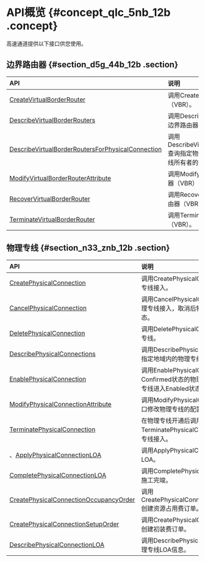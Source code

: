 # API概览 {#concept_qlc_5nb_12b .concept}

高速通道提供以下接口供您使用。

## 边界路由器 {#section_d5g_44b_12b .section}

|API|说明|
|:--|:-|
|[CreateVirtualBorderRouter](../../../../intl.zh-CN/API参考/边界路由器/CreateVirtualBorderRouter.md#)|调用CreateVirtualBorderRouter新建边界路由器（VBR）。|
|[DescribeVirtualBorderRouters](../../../../intl.zh-CN/API参考/边界路由器/DescribeVirtualBorderRouters.md#)|调用DescribeVirtualBorderRouters接口查询已创建的边界路由器（VBR）。|
|[DescribeVirtualBorderRoutersForPhysicalConnection](../../../../intl.zh-CN/API参考/边界路由器/DescribeVirtualBorderRoutersForPhysicalConnection.md#)|调用DescribeVirtualBorderRoutersForPhysicalConnection查询指定物理专线下的边界路由器（VBR），包括物理专线所有者的VBR和其他账号的VBR。|
|[ModifyVirtualBorderRouterAttribute](../../../../intl.zh-CN/API参考/边界路由器/ModifyVirtualBorderRouterAttribute.md#)|调用ModifyVirtualBorderRouterAttribute修改边界路由器（VBR）的配置。|
|[RecoverVirtualBorderRouter](../../../../intl.zh-CN/API参考/边界路由器/RecoverVirtualBorderRouter.md#)|调用RecoverVirtualBorderRouter恢复被终止的边界路由器（VBR）。|
|[TerminateVirtualBorderRouter](../../../../intl.zh-CN/API参考/边界路由器/TerminateVirtualBorderRouter.md#)|调用TerminateVirtualBorderRouter终止边界路由器（VBR）。|

## 物理专线 {#section_n33_znb_12b .section}

|API|说明|
|:--|:-|
|[CreatePhysicalConnection](../../../../intl.zh-CN/API参考/物理专线/CreatePhysicalConnection.md#)|调用CreatePhysicalConnection接口申请物理专线接入。|
|[CancelPhysicalConnection](../../../../intl.zh-CN/API参考/物理专线/CancelPhysicalConnection.md#)|调用CancelPhysicalConnection接口取消物理专线接入，取消后物理专线进入Canceled状态。|
|[DeletePhysicalConnection](../../../../intl.zh-CN/API参考/物理专线/DeletePhysicalConnection.md#)|调用DeletePhysicalConnection接口删除物理专线。|
|[DescribePhysicalConnections](../../../../intl.zh-CN/API参考/物理专线/DescribePhysicalConnections.md#)|调用DescribePhysicalConnections接口查询指定地域内的物理专线。|
|[EnablePhysicalConnection](../../../../intl.zh-CN/API参考/物理专线/EnablePhysicalConnection.md#)|调用EnablePhysicalConnection接口开通处于Confirmed状态的物理专线，开通完成后物理专线进入Enabled状态。|
|[ModifyPhysicalConnectionAttribute](../../../../intl.zh-CN/API参考/物理专线/ModifyPhysicalConnectionAttribute.md#)|调用ModifyPhysicalConnectionAttribute接口修改物理专线的配置。|
|[TerminatePhysicalConnection](../../../../intl.zh-CN/API参考/物理专线/TerminatePhysicalConnection.md#)|在物理专线开通后调用TerminatePhysicalConnection接口终止物理专线接入。|
|、[ApplyPhysicalConnectionLOA](../../../../intl.zh-CN/API参考/物理专线/ApplyPhysicalConnectionLOA.md#)|调用ApplyPhysicalConnectionLOA申请LOA。|
|[CompletePhysicalConnectionLOA](../../../../intl.zh-CN/API参考/物理专线/CompletePhysicalConnectionLOA.md#)|调用CompletePhysicalConnectionLOA完成施工完竣。|
|[CreatePhysicalConnectionOccupancyOrder](../../../../intl.zh-CN/API参考/物理专线/CreatePhysicalConnectionOccupancyOrder.md#)|调用CreatePhysicalConnectionOccupancyOrder创建资源占用费订单。|
|[CreatePhysicalConnectionSetupOrder](../../../../intl.zh-CN/API参考/物理专线/CreatePhysicalConnectionSetupOrder.md#)|调用CreatePhysicalConnectionSetupOrder创建初装费订单。|
|[DescribePhysicalConnectionLOA](../../../../intl.zh-CN/API参考/物理专线/DescribePhysicalConnectionLOA.md#)|调用DescribePhysicalConnectionLOA查询物理专线LOA信息。|

